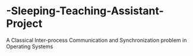 # -Sleeping-Teaching-Assistant-Project
A Classical Inter-process Communication and Synchronization problem in Operating Systems
